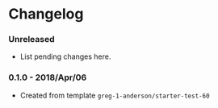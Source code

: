 # Changelog

### Unreleased

* List pending changes here.

### 0.1.0 - 2018/Apr/06

* Created from template `greg-1-anderson/starter-test-60`
